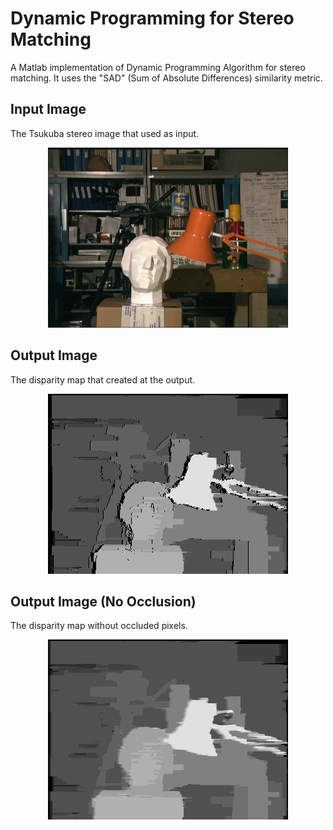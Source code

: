 # Dynamic Programming for Stereo Matching
A Matlab implementation of Dynamic Programming Algorithm for stereo matching. It uses the "SAD" (Sum of Absolute Differences) similarity metric.

## Input Image
The Tsukuba stereo image that used as input.

<p align="center">
  <img src="Left.png"> 
</p>

## Output Image
The disparity map that created at the output.

<p align="center">
  <img src="Disparity.png"> 
</p>

## Output Image (No Occlusion)
The disparity map without occluded pixels.

<p align="center">
  <img src="Disparity2.png"> 
</p>
